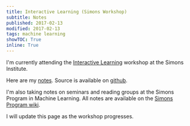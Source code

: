 ```yaml
---
title: Interactive Learning (Simons Workshop)
subtitle: Notes
published: 2017-02-13
modified: 2017-02-13
tags: machine learning
showTOC: True
inline: True
---
```


I'm currently attending the [Interactive Learning](https://simons.berkeley.edu/workshops/machinelearning2017-1) workshop at the Simons Institute. 

Here are my [notes](https://www.dropbox.com/s/mxbbdv8i11f63an/interactive_workshop.pdf?dl=0). Source is available on [github](https://github.com/holdenlee/simons-ml).

I'm also taking notes on seminars and reading groups at the Simons Program in Machine Learning. All notes are available on the [Simons Program wiki](http://simons.squidhive.net/Notes).

I will update this page as the workshop progresses.
